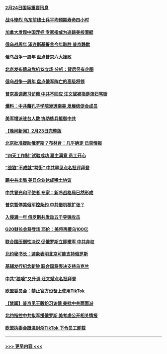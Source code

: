#### [2月24日国际重要讯息](../pages/prog202/a103656443.md?t=02242143) 
#### [战斗惨烈 乌东前线士兵平均预期寿命四小时](../pages/prog202/a103656429.md?t=02242143) 
#### [加拿大发现中国浮标 专家指或为追踪美核潜艇](../pages/prog202/a103656426.md?t=02242143) 
#### [俄乌战周年 泽连斯基誓言今年取胜 普京静默](../pages/prog202/a103656419.md?t=02242143) 
#### [俄乌战争一周年 盘点普京六大挫败](../pages/prog202/a103656407.md?t=02242143) 
#### [北京发布俄乌危机12立场 分析：背后另有企图](../pages/prog202/a103656396.md?t=02242143) 
#### [俄乌战争一周年 盘点俄军阵亡的高级将领](../pages/prog202/a103656346.md?t=02242143) 
#### [普京高调邀习访俄 中共不回应 汪文斌被指是泼妇骂街](../pages/prog202/a103656273.md?t=02242143) 
#### [爆料：中共藉孔子学院渗透南美 发展统促会成员](../pages/prog202/a103656280.md?t=02242143) 
#### [美军增派驻台人数 协助练兵抵御中共](../pages/prog202/a103656271.md?t=02242143) 
#### [【晚间新闻】2月23日完整版](../pages/prog202/a103656234.md?t=02242143) 
#### [北京批准援助俄罗斯？布林肯：几乎确定 已获情报](../pages/prog202/a103656180.md?t=02242143) 
#### [“四天工作制”试验成功 雇主满意 员工开心](../pages/prog202/a103656131.md?t=02242143) 
#### [“战狼”不成就“骂街” 中共罕见点名批评拜登](../pages/prog202/a103656130.md?t=02242143) 
#### [踢中共出局 美日企业达成稀土协议](../pages/prog202/a103656122.md?t=02242143) 
#### [中共冒充和平使者 专家：新冷战格局已然形成](../pages/prog202/a103656121.md?t=02242143) 
#### [普京暂停美俄军控条约 中共借机核扩张？](../pages/prog202/a103656119.md?t=02242143) 
#### [入侵满一年 俄罗斯共发动五千导弹攻击](../pages/prog202/a103656118.md?t=02242143) 
#### [G20财长会将登场 耶伦：美将再援乌100亿](../pages/prog202/a103656120.md?t=02242143) 
#### [联合国压倒性决议 促俄罗斯立即撤军 中共弃权](../pages/prog202/a103656102.md?t=02242143) 
#### [北约秘书长：迹象表明北京可能支持俄罗斯](../pages/prog202/a103655891.md?t=02242143) 
#### [基辅发行纪念新钞 联合国将表决支持乌克兰](../pages/prog202/a103655890.md?t=02242143) 
#### [中共“狼嚎”又升调 汪文斌点名批拜登](../pages/prog202/a103655932.md?t=02242143) 
#### [欧盟委员会：禁止官方设备上使用TikTok](../pages/prog202/a103655902.md?t=02242143) 
#### [【禁闻】普京见王毅盼习访俄 美批中共两面派](../pages/prog202/a103655905.md?t=02242143) 
#### [北约指控中共拟军援俄罗斯 美考虑公开相关情报](../pages/prog202/a103655826.md?t=02242143) 
#### [欧盟执委会跟进封杀TikTok 下令员工卸载](../pages/prog202/a103655794.md?t=02242143) 

----
#### [ >>> 更早内容 <<< ](../indexes/prog202-earlier.md)
